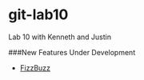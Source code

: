 git-lab10
=========

Lab 10 with Kenneth and Justin

###New Features Under Development
  + [FizzBuzz](http://www.codinghorror.com/blog/2007/02/why-cant-programmers-program.html)